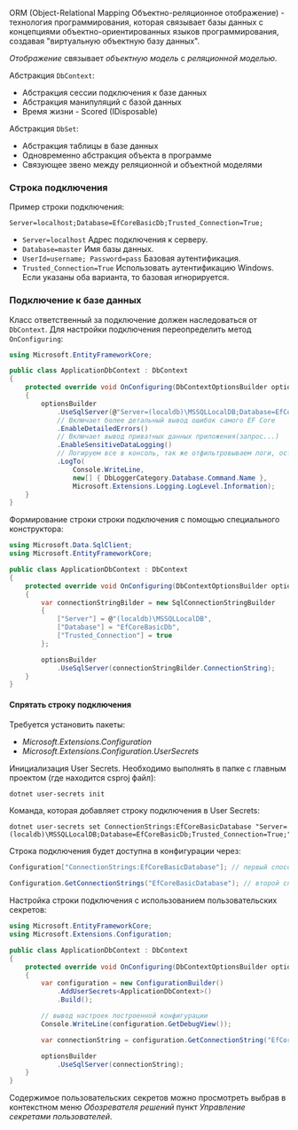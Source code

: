 ORM (Object-Relational Mapping Объектно-реляционное отображение) - технология программирования, которая связывает базы данных с концепциями объектно-ориентированных языков программирования, создавая "виртуальную объектную базу данных".

*Отображение* связывает *объектную модель* с *реляционной моделью*.



Абстракция `DbContext`:

- Абстракция сессии подключения к базе данных
- Абстракция манипуляций с базой данных
- Время жизни - Scored (IDisposable)

Абстракция `DbSet`:

- Абстракция таблицы в базе данных
- Одновременно абстракция объекта в программе
- Связующее звено между реляционной и объектной моделями



### Строка подключения

Пример строки подключения:

```
Server=localhost;Database=EfCoreBasicDb;Trusted_Connection=True;
```

- `Server=localhost` Адрес подключения к серверу.
- `Database=master` Имя базы данных.
- `UserId=username; Password=pass` Базовая аутентификация.
- `Trusted_Connection=True`  Использовать аутентификацию Windows. Если указаны оба варианта, то базовая игнорируется.



### Подключение к базе данных

Класс ответственный за подключение должен наследоваться от `DbContext`. Для настройки подключения переопределить метод `OnConfiguring`:

```c#
using Microsoft.EntityFrameworkCore;

public class ApplicationDbContext : DbContext
{
    protected override void OnConfiguring(DbContextOptionsBuilder optionsBuilder)
    {
        optionsBuilder
            .UseSqlServer(@"Server=(localdb)\MSSQLLocalDB;Database=EfCoreBasicDb;Trusted_Connection=True;")
            // Включает более детальный вывод ошибок самого EF Core
            .EnableDetailedErrors()
            // Включает вывод приватных данных приложения(запрос...)
            .EnableSensitiveDataLogging()
            // Логируем все в консоль, так же отфильтровываем логи, оставляем только запросы к БД
            .LogTo(
                Console.WriteLine,
                new[] { DbLoggerCategory.Database.Command.Name },
                Microsoft.Extensions.Logging.LogLevel.Information);
    }
}
```

Формирование строки строки подключения с помощью специального конструктора:

```c#
using Microsoft.Data.SqlClient;
using Microsoft.EntityFrameworkCore;

public class ApplicationDbContext : DbContext
{
    protected override void OnConfiguring(DbContextOptionsBuilder optionsBuilder)
    {
        var connectionStringBilder = new SqlConnectionStringBuilder
        {
            ["Server"] = @"(localdb)\MSSQLLocalDB",
            ["Database"] = "EfCoreBasicDb",
            ["Trusted_Connection"] = true
        };

        optionsBuilder
            .UseSqlServer(connectionStringBilder.ConnectionString);
    }
}
```



#### Спрятать строку подключения

Требуется установить пакеты:

- *Microsoft.Extensions.Configuration*
- *Microsoft.Extensions.Configuration.UserSecrets*

Инициализация User Secrets. Необходимо выполнять в папке с главным проектом (где находится csproj файл):

```bash
dotnet user-secrets init
```

Команда, которая добавляет строку подключения в User Secrets:

```
dotnet user-secrets set ConnectionStrings:EfCoreBasicDatabase "Server=(localdb)\MSSQLLocalDB;Database=EfCoreBasicDb;Trusted_Connection=True;"
```

Строка подключения будет доступна в конфигурации через:

```c#
Configuration["ConnectionStrings:EfCoreBasicDatabase"]; // первый способ

Configuration.GetConnectionStrings("EfCoreBasicDatabase"); // второй способ
```



Настройка строки подключения с использованием пользовательских секретов:

```c#
using Microsoft.EntityFrameworkCore;
using Microsoft.Extensions.Configuration;

public class ApplicationDbContext : DbContext
{
    protected override void OnConfiguring(DbContextOptionsBuilder optionsBuilder)
    {
        var configuration = new ConfigurationBuilder()
            .AddUserSecrets<ApplicationDbContext>()
            .Build();

        // вывод настроек построенной конфигурации
        Console.WriteLine(configuration.GetDebugView());

        var connectionString = configuration.GetConnectionString("EfCoreBasicDatabase");

        optionsBuilder
            .UseSqlServer(connectionString);
    }
}
```



Содержимое пользовательских секретов можно просмотреть выбрав в контекстном меню *Обозревателя решений* пункт *Управление секретами пользователей*.